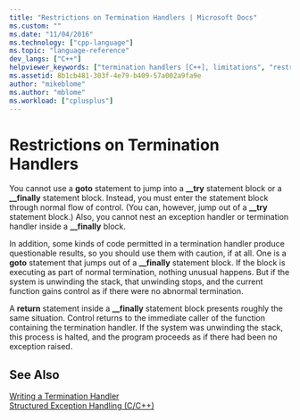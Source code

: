 ```yaml
---
title: "Restrictions on Termination Handlers | Microsoft Docs"
ms.custom: ""
ms.date: "11/04/2016"
ms.technology: ["cpp-language"]
ms.topic: "language-reference"
dev_langs: ["C++"]
helpviewer_keywords: ["termination handlers [C++], limitations", "restrictions, termination handlers", "try-catch keyword [C++], termination handlers"]
ms.assetid: 8b1cb481-303f-4e79-b409-57a002a9fa9e
author: "mikeblome"
ms.author: "mblome"
ms.workload: ["cplusplus"]
---
```

# Restrictions on Termination Handlers
You cannot use a **goto** statement to jump into a **__try** statement block or a **__finally** statement block. Instead, you must enter the statement block through normal flow of control. (You can, however, jump out of a **__try** statement block.) Also, you cannot nest an exception handler or termination handler inside a **__finally** block.  
  
 In addition, some kinds of code permitted in a termination handler produce questionable results, so you should use them with caution, if at all. One is a **goto** statement that jumps out of a **__finally** statement block. If the block is executing as part of normal termination, nothing unusual happens. But if the system is unwinding the stack, that unwinding stops, and the current function gains control as if there were no abnormal termination.  
  
 A **return** statement inside a **__finally** statement block presents roughly the same situation. Control returns to the immediate caller of the function containing the termination handler. If the system was unwinding the stack, this process is halted, and the program proceeds as if there had been no exception raised.  
  
## See Also  
 [Writing a Termination Handler](../cpp/writing-a-termination-handler.md)   
 [Structured Exception Handling (C/C++)](../cpp/structured-exception-handling-c-cpp.md)
